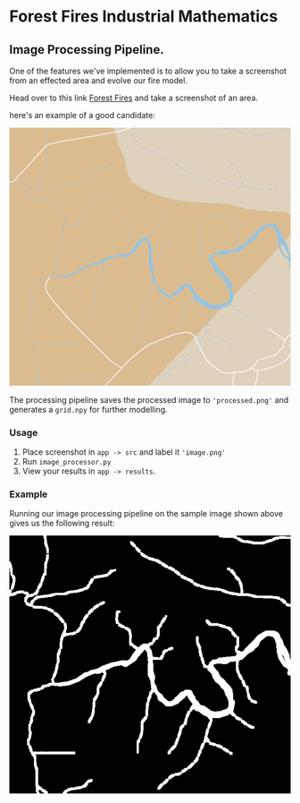# Forest  Fires Industrial Mathematics

## Image Processing Pipeline.

One of the features we've implemented is to allow you to take a screenshot from an effected area and evolve our fire model.

Head over to this link [Forest Fires](https://www.google.com/maps/d/viewer?mid=1OpMoz-v9iOYinQPbBzzx_lBT0QO8h-8&ll=-37.38159633507727%2C148.62546596105895&z=10) and take a screenshot of an area.

here's an example of a good candidate:

<p align="center" width="200">
  <img src="app/src/image.png" />
</p>

The processing pipeline saves the processed image to `'processed.png'` and generates a `grid.npy` for further modelling.

### Usage

1. Place screenshot in `app -> src` and label it `'image.png'`
2. Run `image_processor.py`
3. View your results in `app -> results`.

### Example

Running our image processing pipeline on the sample image shown above gives us the following result:

<p align="center" width="200">
  <img src="app/results/processed.png" />
</p>